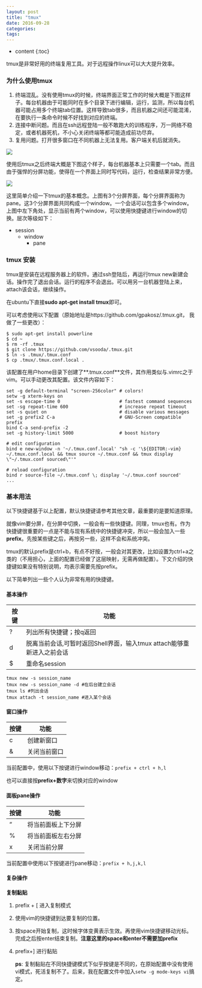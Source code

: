 ```yaml
---
layout: post
title: "tmux"
date: 2016-09-28
categories:
tags:
---
```

* content
{:toc}

tmux是非常好用的终端复用工具。对于远程操作linux可以大大提升效率。




### 为什么使用tmux

1. 终端混乱。没有使用tmux的时候，终端界面正常工作的时候大概是下图这样子。每台机器由于可能同时在多个目录下进行编辑，运行，监测，所以每台机器可能占用多个终端tab位置。这样导致tab很多，而且机器之间还可能混淆，在要执行一条命令时候不好找到对应的终端。
2. 连接中断问题。而且在ssh远程登陆一般不敢跑大的训练程序，万一网络不稳定，或者机器死机，不小心关闭终端等都可能造成前功尽弃。
3. 复用问题。打开很多窗口在不同机器上无法复用。客户端关机后就消失。

![](http://vsooda.github.io/assets/tmux/before_tmux.png)



使用后tmux之后终端大概是下图这个样子，每台机器基本上只需要一个tab。而且由于强悍的分屏功能，使得在一个界面上同时写代码，运行，检查结果非常方便。

![](http://vsooda.github.io/assets/tmux/after_tmux.png)



这里简单介绍一下tmux的基本概念。上图有3个分屏界面，每个分屏界面称为pane。这3个分屏界面共同构成一个window。一个会话可以包含多个window。上图中左下角处，显示当前有两个window，可以使用快捷键进行window的切换。层次等级如下：

* session
  * window
    * pane



### tmux 安装

tmux是安装在远程服务器上的软件。通过ssh登陆后，再运行tmux new新建会话。操作完了退出会话。运行的程序不会退出。可以用另一台机器登陆上来，attach该会话，继续操作。



在ubuntu下直接**sudo apt-get install tmux**即可。

可以考虑使用以下配置（原始地址是https://github.com/gpakosz/.tmux.git， 我做了一些更改）：

```
$ sudo apt-get install powerline
$ cd ~
$ rm -rf .tmux
$ git clone https://github.com/vsooda/.tmux.git
$ ln -s .tmux/.tmux.conf
$ cp .tmux/.tmux.conf.local .
```



该配置在用户home目录下创建了**.tmux.conf**文件，其作用类似与.vimrc之于vim。可以手动更改其配置。该文件内容如下：

```
set -g default-terminal "screen-256color" # colors!
setw -g xterm-keys on
set -s escape-time 0                      # fastest command sequences
set -sg repeat-time 600                   # increase repeat timeout
set -s quiet on                           # disable various messages
set -g prefix2 C-a                        # GNU-Screen compatible prefix
bind C-a send-prefix -2
set -g history-limit 5000                 # boost history

# edit configuration
bind e new-window -n '~/.tmux.conf.local' "sh -c '\${EDITOR:-vim} ~/.tmux.conf.local && tmux source ~/.tmux.conf && tmux display \"~/.tmux.conf sourced\"'"

# reload configuration
bind r source-file ~/.tmux.conf \; display '~/.tmux.conf sourced'
...
```

### 基本用法

以下快捷键基于以上配置，默认快捷键请参考其他文章，最重要的是要知道原理。

就像vim要分屏，在分屏中切换，一般会有一些快捷键。同理，tmux也有。作为快捷键很重要的一点是不能与现有系统中的快捷键冲突，所以一般会加入一些**prefix**。先按某些键之后，再按另一些，这样不会和系统冲突。

tmux的默认prefix是ctrl+b，有点不好按，一般会对其更改，比如设置为ctrl+a之类的（不用担心，上面的配置已经做了这层映射，无需再做配置）。下文介绍的快捷键如果没有特别说明，均表示需要先按prefix。

以下简单列出一些个人认为非常有用的快捷键。

#### 基本操作

| 按键   | 功能    |
| ---- | --------------------------- |
| ?    | 列出所有快捷键；按q返回    |
| d    | 脱离当前会话,可暂时返回Shell界面，输入tmux attach能够重新进入之前会话 |
| $    | 重命名session            |

```
tmux new -s session_name
tmux new -s session_name -d #在后台建立会话
tmux ls #列出会话
tmux attach -t session_name #进入某个会话
```

#### 窗口操作

| 按键   | 功能 |
| ---- | ------ |
| c    | 创建新窗口  |
| &    | 关闭当前窗口 |

当前配置中，使用以下按键进行window移动：`prefix + ctrl + h,l`

也可以直接按**prefix+数字**来切换对应的window

#### 面板pane操作

| 按键   | 功能        |
| ---- | --------- |
| “    | 将当前面板上下分屏 |
| %    | 将当前面板左右分屏 |
| x    | 关闭当前分屏    |

当前配置中使用以下按键进行pane移动：`prefix + h,j,k,l`


#### 复杂操作

**复制黏贴**

1. prefix + [ 进入复制模式

2. 使用vim的快捷键到达要复制的位置。

3. 按space开始复制，这时候字体变黄表示生效。再使用vim快捷键移动光标。完成之后按enter结束复制。**注意这里的space和enter不需要加prefix**

4. prefix+] 进行黏贴

   **ps**: 复制黏贴在不同快捷键模式下似乎按键是不同的，在原始配置中没有使用vi模式，死活复制不了。后来，我在配置文件中加入`setw -g mode-keys vi`搞定。

